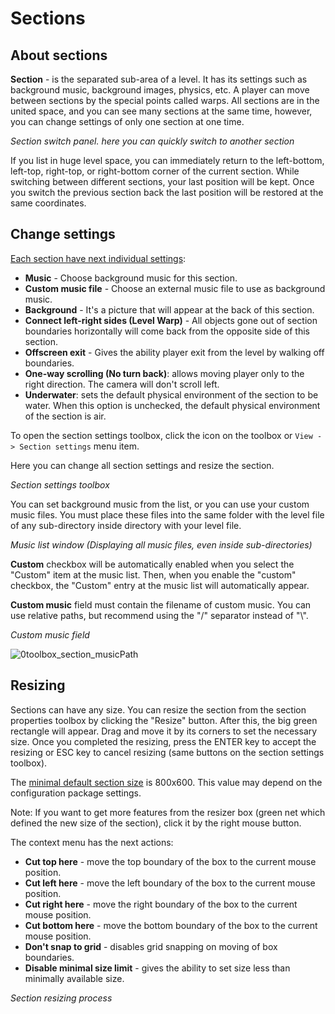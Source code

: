 # Sections

## About sections

**Section** - is the separated sub-area of a level. It has its settings such as background music, background images, physics, etc. A player can move between sections by the special points called warps. All sections are in the united space, and you can see many sections at the same time, however, you can change settings of only one section at one time.

_Section switch panel. here you can quickly switch to another section_

<ImageZoom
alt="Section_Switch"
url="screenshots/LevelEditing/Section_Switch.png"
:border="true"
/>

If you list in huge level space, you can immediately return to the left-bottom, left-top, right-top, or right-bottom corner of the current section. While switching between different sections, your last position will be kept. Оnce you switch the previous section back the last position will be restored at the same coordinates.

## Change settings

<u>Each section have next individual settings</u>:

- **Music** - Choose background music for this section.
- **Custom music file** - Choose an external music file to use as background music.
- **Background** - It's a picture that will appear at the back of this section.
- **Connect left-right sides (Level Warp)** - All objects gone out of section boundaries horizontally will come back from the opposite side of this section.
- **Offscreen exit** - Gives the ability player exit from the level by walking off boundaries.
- **One-way scrolling (No turn back)**: allows moving player only to the right direction. The camera will don't scroll left.
- **Underwater**: sets the default physical environment of the section to be water. When this option is unchecked, the default physical environment of the section is air.

To open the section settings toolbox, click the icon on the toolbox or `View -> Section settings` menu item.

Here you can change all section settings and resize the section.

_Section settings toolbox_

<ImageZoom
alt="0toolbox_section"
url="screenshots/LevelEditing/Section/0toolbox_section.png"
:border="true"
/>

You can set background music from the list, or you can use your custom music files. You must place these files into the same folder with the level file of any sub-directory inside directory with your level file.

_Music list window (Displaying all music files, even inside sub-directories)_

<ImageZoom
alt="0toolbox_section_musiclist"
url="screenshots/LevelEditing/Section/0toolbox_section_musiclist.png"
:border="true"
/>


**Custom** checkbox will be automatically enabled when you select the "Custom" item at the music list. Then, when you enable the "custom" checkbox, the "Custom" entry at the music list will automatically appear.

**Custom music** field must contain the filename of custom music. You can use relative paths, but recommend using the "/" separator instead of "\\".

_Custom music field_

![0toolbox_section_musicPath](screenshots/LevelEditing/Section/0toolbox_section_musicPath.png)

## Resizing

Sections can have any size. You can resize the section from the section properties toolbox by clicking the "Resize" button. After this, the big green rectangle will appear. Drag and move it by its corners to set the necessary size. Once you completed the resizing, press the ENTER key to accept the resizing or ESC key to cancel resizing (same buttons on the section settings toolbox).

The <u>minimal default section size</u> is 800x600. This value may depend on the configuration package settings.

<Note type="tip">
Note: If you want to get more features from the resizer box (green net which defined the new size of the section), click it by the right mouse button.
</Note>

The context menu has the next actions:
* **Cut top here** - move the top boundary of the box to the current mouse position.
* **Cut left here** - move the left boundary of the box to the current mouse position.
* **Cut right here** - move the right boundary of the box to the current mouse position.
* **Cut bottom here** - move the bottom boundary of the box to the current mouse position.
* **Don't snap to grid** - disables grid snapping on moving of box boundaries.
* **Disable minimal size limit** - gives the ability to set size less than minimally available size.

_Section resizing process_

<ImageZoom
alt="0toolbox_section_resize"
url="screenshots/LevelEditing/Section/0toolbox_section_resize.png"
:border="true"
/>
